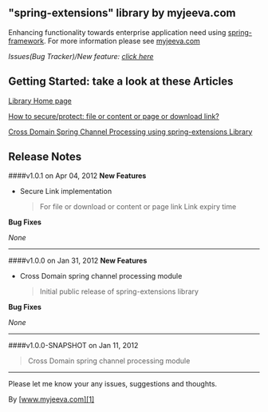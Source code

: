 
"spring-extensions" library by myjeeva.com
-------------------------------------------

Enhancing functionality towards enterprise application need using [spring-framework][2]. For more information please see [myjeeva.com][1]

*Issues(Bug Tracker)/New feature: [click here][3]*


Getting Started: take a look at these Articles
----------------------------------------------
[Library Home page][1]

[How to secure/protect: file or content or page or download link?][4]

[Cross Domain Spring Channel Processing using spring-extensions Library][5]


Release Notes
-------------

####v1.0.1 on Apr 04, 2012
**New Features**

*   Secure Link implementation

    > For file or download or content or page link
    > Link expiry time

**Bug Fixes** 

*None*

* * *

####v1.0.0 on Jan 31, 2012
**New Features**

*   Cross Domain spring channel processing module

    > Initial public release of spring-extensions library

**Bug Fixes** 

*None*

* * *

####v1.0.0-SNAPSHOT on Jan 11, 2012
> Cross Domain spring channel processing module


----
Please let me know your any issues, suggestions and thoughts. 

By [www.myjeeva.com][1]


[1]: http://www.myjeeva.com/spring-extensions "spring-extensions library"
[2]: http://springsource.org "SpringSource.org"
[3]: https://github.com/jeevatkm/spring-extensions/issues "Issues(Bug Tracker)/New feature"

[4]: http://www.myjeeva.com/2012/04/how-to-secure-or-protect-file-content-page-donwload-link/ "How to secure/protect: file or content or page or download link?"
[5]: http://www.myjeeva.com/2012/01/cross-domain-spring-channel-processing-spring-extensions-library/ "Cross Domain Spring Channel Processing using spring-extensions Library"
